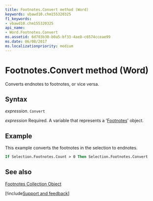```yaml
---
title: Footnotes.Convert method (Word)
keywords: vbawd10.chm155320325
f1_keywords:
- vbawd10.chm155320325
api_name:
- Word.Footnotes.Convert
ms.assetid: 6d703b30-b0a5-bf33-4ae8-c6574cceae99
ms.date: 06/08/2017
ms.localizationpriority: medium
---
```



# Footnotes.Convert method (Word)

Converts endnotes to footnotes, or vice versa.


## Syntax

_expression_. `Convert`

_expression_ Required. A variable that represents a '[Footnotes](Word.footnotes.md)' object.


## Example

This example converts the footnotes in the selection to endnotes.


```vb
If Selection.Footnotes.Count > 0 Then Selection.Footnotes.Convert
```


## See also


[Footnotes Collection Object](Word.footnotes.md)

[!include[Support and feedback](~/includes/feedback-boilerplate.md)]